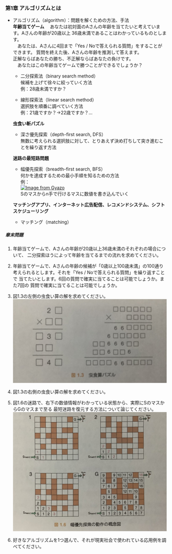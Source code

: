 ### 第1章 アルゴリズムとは
- アルゴリズム（algorithm）：問題を解くための方法、手法<br>
  **年齢当てゲーム**
  　あなたは初対面のAさんの年齢を当てたいと考えています。Aさんの年齢が20歳以上
  36歳未満であることはわかっているものとします。<br>
  　あなたは、Aさんに4回まで「Yes / Noで答えられる質問」をすることができます。
  質問を終えた後、Aさんの年齢を推測して答えます。<br>
  正解ならばあなたの勝ち、不正解ならばあなたの負けです。<br>
  　あなたはこの年齢当てゲームで勝つことができるでしょうか？

  - 二分探索法（binary search method）<br>
    候補を上げて徐々に絞っていく方法<br>
    例：28歳未満ですか？

  - 線形探索法（linear search method）<br>
    選択肢を順番に調べていく方法<br>
    例：21歳ですか？->22歳ですか？...

  **虫食い斬パズル**
  - 深さ優先探索（depth-first search, DFS）<br>
    無数に考えられる選択肢に対して、とりあえず決め打ちして突き進むことを繰り返す方法

  **迷路の最短路問題**
  - 幅優先探索（breadth-first search, BFS）<br>
    何かを達成するための最小手順を知るための方法<br>
    例：<br>
    [![Image from Gyazo](https://i.gyazo.com/d657d7d6d4184ebf51a47afe6cdadcab.png)](https://gyazo.com/d657d7d6d4184ebf51a47afe6cdadcab)<br>
    Sのマスからn手で行けるマスに数値を書き込んでいく

  **マッチングアプリ、インターネット広告配信、レコメンドシステム、シフトスケジューリング**
  - マッチング（matching）<br>

##### 章末問題
1. 年齢当てゲームで、Aさんの年齢が20歳以上36歳未満のそれぞれの場合について、
   二分探索ほうによって年齢を当てるまでの流れを求めてください。

2. 年齢当てゲームで、Aさんの年齢の候補が「0歳以上100歳未満」の100通り
   考えられるとします。それを「Yes / Noで答えられる質問」を繰り返すことで
   当てたいとします。6回の質問で確実に当てることは可能でしょうか。また7回の
   質問で確実に当てることは可能でしょうか。

3. 図1.3の左側の虫食い算の解を求めてください。<br>
  ![図1.3](/contents/IMG_3417.jpg) 

4. 図1.3の右側の虫食い算の解を求めてください。

5. 図1.6の迷路で、右下の数値情報がわかっている状態から、実際にSのマスからGのマスまで至る
   最短迷路を復元する方法について論じてください。<br>
   ![図1.6](/contents/IMG_3418.jpg)

6. 好きなアルゴリズムを1つ選んで、それが現実社会で使われている応用例を調べてください。
